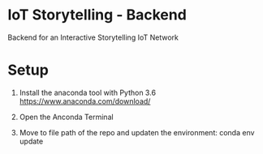 # IoT Storytelling - Backend
Backend for an Interactive Storytelling IoT Network

# Setup
1) Install the anaconda tool with Python 3.6
	https://www.anaconda.com/download/

2) Open the Anconda Terminal

3) Move to file path of the repo and updaten the environment:
	conda env update
